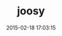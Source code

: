 ---
layout: post
title:  "joosy"
repo:   "joosy/joosy"
date:   2015-02-18 17:03:15
gemurl: http://github.com/joosy/joosy
---